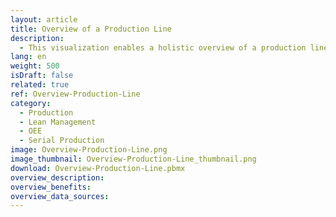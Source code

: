 ```yaml
---
layout: article
title: Overview of a Production Line
description: 
  - This visualization enables a holistic overview of a production line by means of a generic background graphic. Thus, different machine statuses, target/actual comparisons, OEE and much more can be displayed in real time. Replace the static variables with your data sources in order to map your production line holistically in just a few steps.
lang: en
weight: 500
isDraft: false
related: true
ref: Overview-Production-Line
category:
  - Production
  - Lean Management
  - OEE
  - Serial Production
image: Overview-Production-Line.png
image_thumbnail: Overview-Production-Line_thumbnail.png
download: Overview-Production-Line.pbmx
overview_description:
overview_benefits:
overview_data_sources:
---
```


